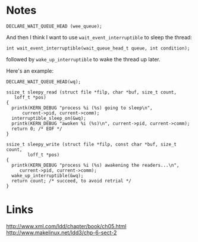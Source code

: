 # Notes

```
DECLARE_WAIT_QUEUE_HEAD (wee_queue);
```

And then I think I want to use `wait_event_interruptible` to sleep the thread:

```
int wait_event_interruptible(wait_queue_head_t queue, int condition);
```

followed by `wake_up_interruptible` to wake the thread up later.


Here's an example:

```
DECLARE_WAIT_QUEUE_HEAD(wq);

ssize_t sleepy_read (struct file *filp, char *buf, size_t count, 
   loff_t *pos)
{
  printk(KERN_DEBUG "process %i (%s) going to sleep\n",
      current->pid, current->comm);
  interruptible_sleep_on(&wq);
  printk(KERN_DEBUG "awoken %i (%s)\n", current->pid, current->comm);
  return 0; /* EOF */
}

ssize_t sleepy_write (struct file *filp, const char *buf, size_t count,
        loff_t *pos)
{
  printk(KERN_DEBUG "process %i (%s) awakening the readers...\n",
     current->pid, current->comm);
  wake_up_interruptible(&wq);
  return count; /* succeed, to avoid retrial */
}
```

# Links

http://www.xml.com/ldd/chapter/book/ch05.html
http://www.makelinux.net/ldd3/chp-6-sect-2
